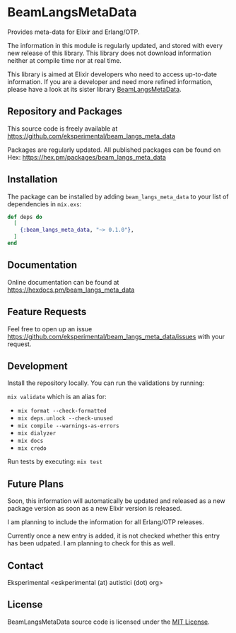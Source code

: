 # BeamLangsMetaData

Provides meta-data for Elixir and Erlang/OTP.

The information in this module is regularly updated, and stored with every new release of this library.
This library does not download information neither at compile time nor at real time.

This library is aimed at Elixir developers who need to access up-to-date information.
If you are a developer and need more refined information, please have a look at its sister library
[BeamLangsMetaData](https://github.com/eksperimental/beam_langs_meta_data).

## Repository and Packages

This source code is freely available at <https://github.com/eksperimental/beam_langs_meta_data>

Packages are regularly updated.
All published packages can be found on Hex: <https://hex.pm/packages/beam_langs_meta_data>


## Installation

The package can be installed by adding `beam_langs_meta_data` to your list of dependencies in `mix.exs`:

```elixir
def deps do
  [
    {:beam_langs_meta_data, "~> 0.1.0"},
  ]
end
```

## Documentation

Online documentation can be found at <https://hexdocs.pm/beam_langs_meta_data>


## Feature Requests

Feel free to open up an issue <https://github.com/eksperimental/beam_langs_meta_data/issues> with your request.


## Development

Install the repository locally. You can run the validations by running:

`mix validate` which is an alias for:

- `mix format --check-formatted`
- `mix deps.unlock --check-unused`
- `mix compile --warnings-as-errors`
- `mix dialyzer`
- `mix docs`
- `mix credo`

Run tests by executing:
`mix test`


## Future Plans

Soon, this information will automatically be updated and released as a new package version as soon as a new
Elixir version is released.

I am planning to include the information for all Erlang/OTP releases.

Currently once a new entry is added, it is not checked whether this entry has been udpated. I am planning to check for this as well.


## Contact

Eksperimental <eskperimental (at) autistici (dot) org>


## License

BeamLangsMetaData source code is licensed under the [MIT License](LICENSE.md).